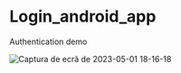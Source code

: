 # Login_android_app
Authentication demo

![Captura de ecrã de 2023-05-01 18-16-18](https://github.com/EugenioNhampossa/Login_android_app/assets/104763211/ce357a87-314f-4016-8c64-c6eb73f823ce)
